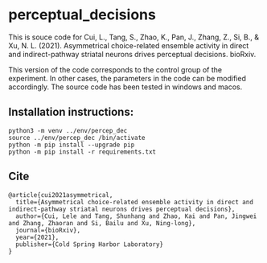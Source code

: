 # perceptual_decisions
This is souce code for Cui, L., Tang, S., Zhao, K., Pan, J., Zhang, Z., Si, B., & Xu, N. L. (2021). Asymmetrical choice-related ensemble activity in direct and indirect-pathway striatal neurons drives perceptual decisions. bioRxiv.

This version of the code corresponds to the control group of the experiment. In other cases, the parameters in the code can be modified accordingly.  The source code has been tested in windows and macos. 

## Installation instructions:
```
python3 -m venv ../env/percep_dec  
source ../env/percep_dec /bin/activate  
python -m pip install --upgrade pip   
python -m pip install -r requirements.txt
```

## Cite
```
@article{cui2021asymmetrical,
  title={Asymmetrical choice-related ensemble activity in direct and indirect-pathway striatal neurons drives perceptual decisions},
  author={Cui, Lele and Tang, Shunhang and Zhao, Kai and Pan, Jingwei and Zhang, Zhaoran and Si, Bailu and Xu, Ning-long},
  journal={bioRxiv},
  year={2021},
  publisher={Cold Spring Harbor Laboratory}
}
```
